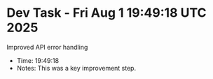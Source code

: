 # Dev Task - Fri Aug  1 19:49:18 UTC 2025
Improved API error handling
- Time: 19:49:18
- Notes: This was a key improvement step.
